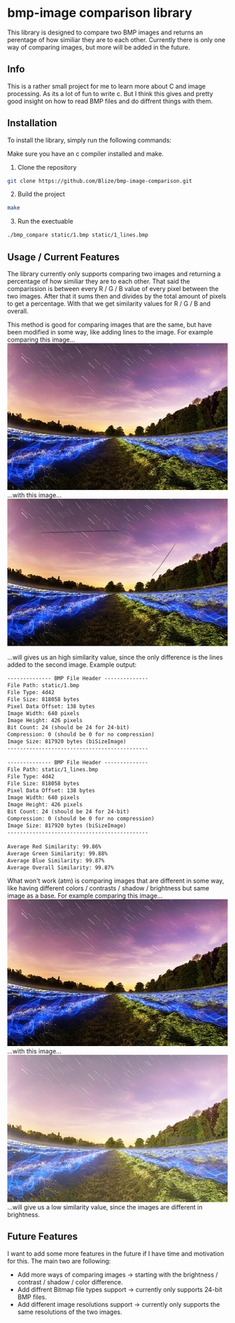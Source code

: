 # bmp-image comparison library

This library is designed to compare two BMP images and returns an perentage of how similiar they are to each other.
Currently there is only one way of comparing images, but more will be added in the future.

## Info

This is a rather small project for me to learn more about C and image processing. As its a lot of fun to write c.
But I think this gives and pretty good insight on how to read BMP files and do diffrent things with them.

## Installation

To install the library, simply run the following commands:

Make sure you have an c compiler installed and make.

1. Clone the repository

```bash
git clone https://github.com/Blize/bmp-image-comparison.git
```

2. Build the project

```bash
make
```

3. Run the exectuable

```bash
./bmp_compare static/1.bmp static/1_lines.bmp
```

## Usage / Current Features

The library currently only supports comparing two images and returning a percentage of how similiar they are to each other.
That said the comparission is between every R / G / B value of every pixel between the two images. After that it sums then and divides by the total amount of pixels to get a percentage.
With that we get similarity values for R / G / B and overall.

This method is good for comparing images that are the same, but have been modified in some way, like adding lines to the image.
For example comparing this image...
![image](static/1.bmp)
...with this image...
![image](static/1_lines.bmp)

...will gives us an high similarity value, since the only difference is the lines added to the second image.
Example output:

```
-------------- BMP File Header --------------
File Path: static/1.bmp
File Type: 4d42
File Size: 818058 bytes
Pixel Data Offset: 138 bytes
Image Width: 640 pixels
Image Height: 426 pixels
Bit Count: 24 (should be 24 for 24-bit)
Compression: 0 (should be 0 for no compression)
Image Size: 817920 bytes (biSizeImage)
---------------------------------------------

-------------- BMP File Header --------------
File Path: static/1_lines.bmp
File Type: 4d42
File Size: 818058 bytes
Pixel Data Offset: 138 bytes
Image Width: 640 pixels
Image Height: 426 pixels
Bit Count: 24 (should be 24 for 24-bit)
Compression: 0 (should be 0 for no compression)
Image Size: 817920 bytes (biSizeImage)
---------------------------------------------

Average Red Similarity: 99.86%
Average Green Similarity: 99.88%
Average Blue Similarity: 99.87%
Average Overall Similarity: 99.87%
```

What won't work (atm) is comparing images that are different in some way, like having different colors / contrasts / shadow / brightness but same image as a base.
For example comparing this image...
![image](static/1.bmp)
...with this image...
![image](static/1_brighter.bmp)
...will give us a low similarity value, since the images are different in brightness.

## Future Features

I want to add some more features in the future if I have time and motivation for this.
The main two are following:

- Add more ways of comparing images -> starting with the brightness / contrast / shadow / color difference.
- Add diffrent Bitmap file types support -> currently only supports 24-bit BMP files.
- Add different image resolutions support -> currently only supports the same resolutions of the two images.
